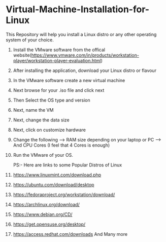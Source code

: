 # Virtual-Machine-Installation-for-Linux
This Repository will help you install a Linux distro or any other operating system of your choice.

1) Install the VMware software from the offical website(https://www.vmware.com/in/products/workstation-player/workstation-player-evaluation.html)
2) After installing the application, download your Linux distro or flavour
3) In the VMware software create a new virtual machine
4) Next browse for your .iso file and click next
5) Then Select the OS type and version
6) Next, name the VM
7) Next, change the data size
8) Next, click on customize hardware
9) Change the following 
--> RAM size depending on your laptop or PC
--> And CPU Cores (I feel that 4 Cores is enough)
10) Run the VMware of your OS.


    PS:- Here are links to some Popular Distros of Linux
1) https://www.linuxmint.com/download.php
2) https://ubuntu.com/download/desktop
3) https://fedoraproject.org/workstation/download/
4) https://archlinux.org/download/
5) https://www.debian.org/CD/
6) https://get.opensuse.org/desktop/
7) https://access.redhat.com/downloads
   And Many more
   
